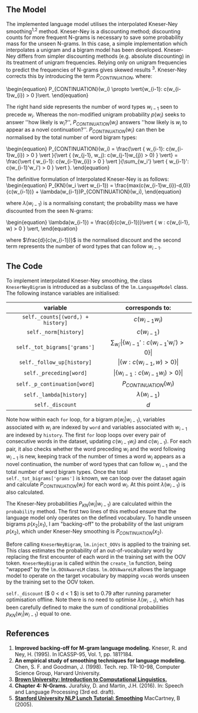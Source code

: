 ## The Model

The implemented language model utilises the interpolated Kneser-Ney smoothing<sup>1,2</sup> method. Kneser-Ney is a discounting method; discounting counts for more frequent N-grams is necessary to save some probability mass for the unseen N-grams. In this case, a simple implementation which interpolates a unigram and a bigram model has been developed. Kneser-Ney differs from simpler discounting methods (e.g. absolute discounting) in its treatment of unigram frequencies. Relying only on unigram frequencies to predict the frequencies of N-grams gives skewed results <sup>3</sup>. Kneser-Ney corrects this by introducing the term $P_{CONTINUATION}$, where:

\begin{equation}
P_{CONTINUATION}(w_i) \propto \vert\{w_{i-1}: c(w_{i-1}w_{i}) > 0 \}\vert. 
\end{equation}

The right hand side represents the number of word types $w_{i-1}$ seen to precede $w_{i}$. Whereas the non-modified unigram probability $p(w_i)$ seeks to answer ''how likely is $w_i$?'', $P_{CONTINUATION}(w_i)$ answers ''how likely is $w_i$ to appear as a novel continuation?''. $P_{CONTINUATION}(w_i)$ can then be normalised by the total number of word bigram types: 

\begin{equation}
P_{CONTINUATION}(w_i) = \frac{\vert \{ w_{i-1}: c(w_{i-1}w_{i}) > 0 \} \vert }{\vert \{ (w_{j-1}, w_j): c(w_{j-1}w_{j}) > 0) \} \vert} = \frac{\vert \{ w_{i-1}: c(w_{i-1}w_{i}) > 0 \} \vert }{\sum_{w_i'} \vert \{ w_{i-1}': c(w_{i-1}'w_i') > 0 \} \vert }.
\end{equation}

The definitive formulation of Interpolated Kneser-Ney is as follows: 
\begin{equation}
P_{KN}(w_i \vert w_{i-1}) = \frac{max(c(w_{i-1}w_{i})-d,0)}{c(w_{i-1})} + \lambda(w_{i-1})P_{CONTINUATION}(w_i),
\end{equation}

where $\lambda(w_{i-1})$ is a normalising constant; the probability mass we have discounted from the seen N-grams:

\begin{equation}
\lambda(w_{i-1}) = \frac{d}{c(w_{i-1})}\vert \{ w : c(w_{i-1}, w) > 0 \} \vert, 
\end{equation}

where $\frac{d}{c(w_{i-1})}$ is the normalised discount and the second term represents the number of word types that can follow $w_{i-1}$.
## The Code

To implement interpolated Kneser-Ney smoothing, the class `KneserNeyBigram` is introduced as a subclass of the `lm.LanguageModel` class. The following instance variables are initialised: 

| variable 	| corresponds to: 	              | 
|:---------------------:|:-----------------------------:| 
| `self._counts[(word,) + history]`		| $c(w_{i-1}w_{i})$	| 
| `self._norm[history]`		| $c(w_{i-1})$	| 
| `self._tot_bigrams['grams']`		| $\sum_{w_i'} \vert \{ w_{i-1}': c(w_{i-1}'w_i') > 0 \} \vert$ | 
| `self._follow_up[history]`	| $\vert \{ w : c(w_{i-1}, w) > 0 \} \vert$	| 
| `self._preceding[word]`		| $\vert\{w_{i-1}: c(w_{i-1}w_{i}) > 0 \}\vert$ | 
| `self._p_continuation[word]`		| $P_{CONTINUATION}(w_i)$ |
| `self._lambda[history]`		| $\lambda(w_{i-1})$ |
| `self._discount`		| $d$ | 

Note how within each `for` loop, for a bigram $p(w_i \vert w_{i-1})$, variables associated with $w_i$ are indexed by `word` and variables associated with $w_{i-1}$ are indexed by `history`. The first `for` loop loops over every pair of consecutive words in the dataset, updating $c(w_{i-1}w_{i})$ and $c(w_{i-1})$. For each pair, it also checks whether the word preceding $w_i$ and the word following $w_{i-1}$ is new, keeping track of the number of times a word $w_i$ appears as a novel continuation, the number of word types that can follow $w_{i-1}$ and the total number of word bigram types. Once the total `self._tot_bigrams['grams']` is known, we can loop over the dataset again and calculate $P_{CONTINUATION}(w_i)$ for each word $w_i$. At this point $\lambda(w_{i-1})$ is also calculated. 

The Kneser-Ney probabilities $P_{KN}(w_i \vert w_{i-1})$ are calculated within the `probability` method. The first two lines of this method ensure that the language model only operates on the defined vocabulary. To handle unseen bigrams $p(x_2 \vert x_1)$, I am "backing-off" to the probability of the last unigram $p(x_2)$, which under Kneser-Ney smoothing is $P_{CONTINUATION}(x_2)$.

Before calling `KneserNeyBigram`, `lm.inject_OOVs` is applied to the training set. This class estimates the probability of an out-of-vocabulary word by replacing the first encounter of each word in the training set with the OOV token. `KneserNeyBigram` is called within the `create_lm` function, being "wrapped" by the `lm.OOVAwareLM` class. `lm.OOVAwareLM` allows the language model to operate on the target vocabulary by mapping `vocab` words unseen by the training set to the OOV token. 

`self._discount` ($ 0 < d < 1 $) is set to 0.79 after running parameter optimisation offline. Note there is no need to optimise $\lambda(w_{i-1})$, which has been carefully defined to make the sum of conditional probabilities $p_{KN}(w_i \vert w_{i-1})$ equal to one.

## References
1. **Improved backing-off for M-gram language modeling.** Kneser, R. and Ney, H. (1995). In ICASSP-95, Vol. 1, pp. 181?184.
2. **An empirical study of smoothing techniques for language modeling.** Chen, S. F. and Goodman, J. (1998). Tech. rep. TR-10-98, Computer Science Group, Harvard University. 
3. [**Brown University: Introduction to Computational Linguistics.**][1] 
4. **Chapter 4: N-Grams.** Jurafsky, D. and Martin, J.H. (2016). In: Speech and Language Processing (3rd ed. draft).
5. [**Stanford University NLP Lunch Tutorial: Smoothing**][2] MacCartney, B (2005).

[1]: http://cs.brown.edu/courses/cs146/files/langmod_2015.pdf/
[2]: http://nlp.stanford.edu/~wcmac/papers/20050421-smoothing-tutorial.pdf